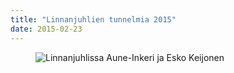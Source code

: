 ```yaml
---
title: "Linnanjuhlien tunnelmia 2015"
date: 2015-02-23
---
```


<figure>
	<img src="../../img/2015/02/WP_001365.jpg" alt="Linnanjuhlissa Aune-Inkeri ja Esko Keijonen">
</figure>
